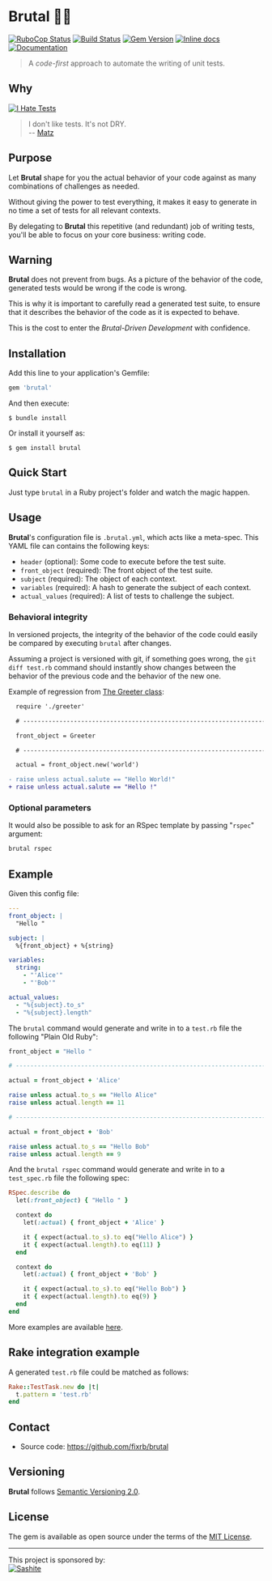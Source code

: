 # Brutal 💎🔨

[![RuboCop Status](https://github.com/fixrb/brutal/workflows/RuboCop/badge.svg)][workflow_rubocop]
[![Build Status](https://api.travis-ci.org/fixrb/brutal.svg?branch=master)][travis]
[![Gem Version](https://badge.fury.io/rb/brutal.svg)][gem]
[![Inline docs](https://inch-ci.org/github/fixrb/brutal.svg?branch=master)][inchpages]
[![Documentation](http://img.shields.io/:yard-docs-38c800.svg)][rubydoc]

> A _code-first_ approach to automate the writing of unit tests.

## Why

[![I Hate Tests](https://github.com/fixrb/brutal/raw/master/img/rubyhack-2019-ruby3-what-s-missing-by-yukihiro-matsumoto.jpg)](https://www.youtube.com/embed/cmOt9HhszCI?start=1732&end=1736 "I don't like tests. It's not DRY.")

> I don't like tests. It's not DRY.<br/>
> -- [Matz](https://github.com/matz)

## Purpose

Let __Brutal__ shape for you the actual behavior of your code against as many combinations of challenges as needed.

Without giving the power to test everything, it makes it easy to generate in no time a set of tests for all relevant contexts.

By delegating to __Brutal__ this repetitive (and redundant) job of writing tests, you'll be able to focus on your core business: writing code.

## Warning

__Brutal__ does not prevent from bugs.
As a picture of the behavior of the code, generated tests would be wrong if the code is wrong.

This is why it is important to carefully read a generated test suite, to ensure that it describes the behavior of the code as it is expected to behave.

This is the cost to enter the _Brutal-Driven Development_ with confidence.

## Installation

Add this line to your application's Gemfile:

```ruby
gem 'brutal'
```

And then execute:

    $ bundle install

Or install it yourself as:

    $ gem install brutal

## Quick Start

Just type `brutal` in a Ruby project's folder and watch the magic happen.

## Usage

__Brutal__'s configuration file is `.brutal.yml`, which acts like a meta-spec.
This YAML file can contains the following keys:

* `header` (optional): Some code to execute before the test suite.
* `front_object` (required): The front object of the test suite.
* `subject` (required): The object of each context.
* `variables` (required): A hash to generate the subject of each context.
* `actual_values` (required): A list of tests to challenge the subject.

### Behavioral integrity

In versioned projects,
the integrity of the behavior of the code could easily be compared by executing `brutal` after changes.

Assuming a project is versioned with git,
if something goes wrong, the `git diff test.rb` command should instantly show changes between the behavior of the previous code and the behavior of the new one.

Example of regression from [The Greeter class](https://github.com/fixrb/brutal/raw/master/examples/the_greeter_class/):

```diff
  require './greeter'

  # ------------------------------------------------------------------------------

  front_object = Greeter

  # ------------------------------------------------------------------------------

  actual = front_object.new('world')

- raise unless actual.salute == "Hello World!"
+ raise unless actual.salute == "Hello !"
```

### Optional parameters

It would also be possible to ask for an RSpec template by passing "`rspec`" argument:

```sh
brutal rspec
```

## Example

Given this config file:

```yaml
---
front_object: |
  "Hello "

subject: |
  %{front_object} + %{string}

variables:
  string:
    - "'Alice'"
    - "'Bob'"

actual_values:
  - "%{subject}.to_s"
  - "%{subject}.length"
```

The `brutal` command would generate and write in to a `test.rb` file the following "Plain Old Ruby":

```ruby
front_object = "Hello "

# ------------------------------------------------------------------------------

actual = front_object + 'Alice'

raise unless actual.to_s == "Hello Alice"
raise unless actual.length == 11

# ------------------------------------------------------------------------------

actual = front_object + 'Bob'

raise unless actual.to_s == "Hello Bob"
raise unless actual.length == 9
```

And the `brutal rspec` command would generate and write in to a `test_spec.rb` file the following spec:

```ruby
RSpec.describe do
  let(:front_object) { "Hello " }

  context do
    let(:actual) { front_object + 'Alice' }

    it { expect(actual.to_s).to eq("Hello Alice") }
    it { expect(actual.length).to eq(11) }
  end

  context do
    let(:actual) { front_object + 'Bob' }

    it { expect(actual.to_s).to eq("Hello Bob") }
    it { expect(actual.length).to eq(9) }
  end
end
```

More examples are available [here](https://github.com/fixrb/brutal/raw/master/examples/).

## Rake integration example

A generated `test.rb` file could be matched as follows:

```ruby
Rake::TestTask.new do |t|
  t.pattern = 'test.rb'
end
```

## Contact

* Source code: https://github.com/fixrb/brutal

## Versioning

__Brutal__ follows [Semantic Versioning 2.0](https://semver.org/).

## License

The gem is available as open source under the terms of the [MIT License](https://opensource.org/licenses/MIT).

***

<p>
  This project is sponsored by:<br />
  <a href="https://sashite.com/"><img
    src="https://github.com/fixrb/brutal/raw/master/img/sashite.png"
    alt="Sashite" /></a>
</p>

[workflow_rubocop]: https://github.com/fixrb/brutal/actions?query=workflow%3ARuboCop
[gem]: https://rubygems.org/gems/brutal
[travis]: https://travis-ci.org/fixrb/brutal
[inchpages]: https://inch-ci.org/github/fixrb/brutal
[rubydoc]: https://rubydoc.info/gems/brutal/frames
